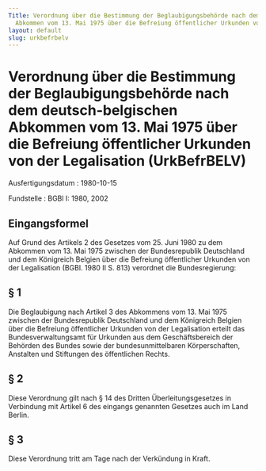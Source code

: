```yaml
---
Title: Verordnung über die Bestimmung der Beglaubigungsbehörde nach dem deutsch-belgischen
  Abkommen vom 13. Mai 1975 über die Befreiung öffentlicher Urkunden von der Legalisation
layout: default
slug: urkbefrbelv
---
```


# Verordnung über die Bestimmung der Beglaubigungsbehörde nach dem deutsch-belgischen Abkommen vom 13. Mai 1975 über die Befreiung öffentlicher Urkunden von der Legalisation (UrkBefrBELV)

Ausfertigungsdatum
:   1980-10-15

Fundstelle
:   BGBl I: 1980, 2002



## Eingangsformel

Auf Grund des Artikels 2 des Gesetzes vom 25. Juni 1980 zu dem
Abkommen vom 13. Mai 1975 zwischen der Bundesrepublik Deutschland und
dem Königreich Belgien über die Befreiung öffentlicher Urkunden von
der Legalisation (BGBl. 1980 II S. 813) verordnet die Bundesregierung:


## § 1

Die Beglaubigung nach Artikel 3 des Abkommens vom 13. Mai 1975
zwischen der Bundesrepublik Deutschland und dem Königreich Belgien
über die Befreiung öffentlicher Urkunden von der Legalisation erteilt
das Bundesverwaltungsamt für Urkunden aus dem Geschäftsbereich der
Behörden des Bundes sowie der bundesunmittelbaren Körperschaften,
Anstalten und Stiftungen des öffentlichen Rechts.


## § 2

Diese Verordnung gilt nach § 14 des Dritten Überleitungsgesetzes in
Verbindung mit Artikel 6 des eingangs genannten Gesetzes auch im Land
Berlin.


## § 3

Diese Verordnung tritt am Tage nach der Verkündung in Kraft.

